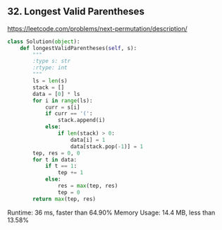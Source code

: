## 32. Longest Valid Parentheses

https://leetcode.com/problems/next-permutation/description/

```python
class Solution(object):
    def longestValidParentheses(self, s):
        """
        :type s: str
        :rtype: int
        """
        ls = len(s)
        stack = []
        data = [0] * ls
        for i in range(ls):
            curr = s[i]
            if curr == '(':
                stack.append(i)
            else:
                if len(stack) > 0:
                    data[i] = 1
                    data[stack.pop(-1)] = 1
        tep, res = 0, 0
        for t in data:
            if t == 1:
                tep += 1
            else:
                res = max(tep, res)
                tep = 0
        return max(tep, res)
```

Runtime: 36 ms, faster than 64.90%
Memory Usage: 14.4 MB, less than 13.58%